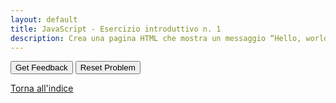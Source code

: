 ```yaml
---
layout: default
title: JavaScript - Esercizio introduttivo n. 1
description: Crea una pagina HTML che mostra un messaggio “Hello, world!” mediante un alert contenuto in uno script interno.
---
```


<div id="js_intro-1-sortableTrash" class="sortable-code"></div> 
<div id="js_intro-1-sortable" class="sortable-code"></div> 
<div style="clear:both;"></div> 
<p> 
    <input id="js_intro-1-feedbackLink" value="Get Feedback" type="button" /> 
    <input id="js_intro-1-newInstanceLink" value="Reset Problem" type="button" /> 
</p> 
<script type="text/javascript"> 
(function(){
  var initial = "&lt;!DOCTYPE HTML&gt;\n" +
    "&lt;html&gt;\n" +
    "&lt;body&gt;\n" +
    "  &lt;p&gt;Before the script...&lt;/p&gt;\n" +
    "  &lt;script&gt;\n" +
    "    alert(&#039;Hello, world!&#039;);\n" +
    "  &lt;/script&gt;\n" +
    "  &lt;p&gt;...After the script.&lt;/p&gt;\n" +
    "&lt;/body&gt;\n" +
    "&lt;/html&gt;";
  var parsonsPuzzle = new ParsonsWidget({
    "sortableId": "js_intro-1-sortable",
    "max_wrong_lines": 10,
    "grader": ParsonsWidget._graders.LineBasedGrader,
    "exec_limit": 2500,
    "can_indent": true,
    "x_indent": 50,
    "lang": "en",
    "show_feedback": true
  });
  parsonsPuzzle.init(initial);
  parsonsPuzzle.shuffleLines();
  $("#js_intro-1-newInstanceLink").click(function(event){ 
      event.preventDefault(); 
      parsonsPuzzle.shuffleLines(); 
  }); 
  $("#js_intro-1-feedbackLink").click(function(event){ 
      event.preventDefault(); 
      parsonsPuzzle.getFeedback(); 
  }); 
})(); 
</script>

[Torna all'indice](../../../index.markdown)